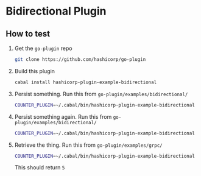 # Bidirectional Plugin

## How to test

1. Get the `go-plugin` repo
   ```bash
   git clone https://github.com/hashicorp/go-plugin
   ```
1. Build this plugin
   ```bash
   cabal install hashicorp-plugin-example-bidirectional
   ```
1. Persist something. Run this from `go-plugin/examples/bidirectional/`
   ```bash
   COUNTER_PLUGIN=~/.cabal/bin/hashicorp-plugin-example-bidirectional go run . put hello 2
   ```
1. Persist something again. Run this from `go-plugin/examples/bidirectional/`
   ```bash
   COUNTER_PLUGIN=~/.cabal/bin/hashicorp-plugin-example-bidirectional go run . put hello 3
   ```
1. Retrieve the thing. Run this from `go-plugin/examples/grpc/`
   ```bash
   COUNTER_PLUGIN=~/.cabal/bin/hashicorp-plugin-example-bidirectional go run . get hello
   ```
   This should return `5`
